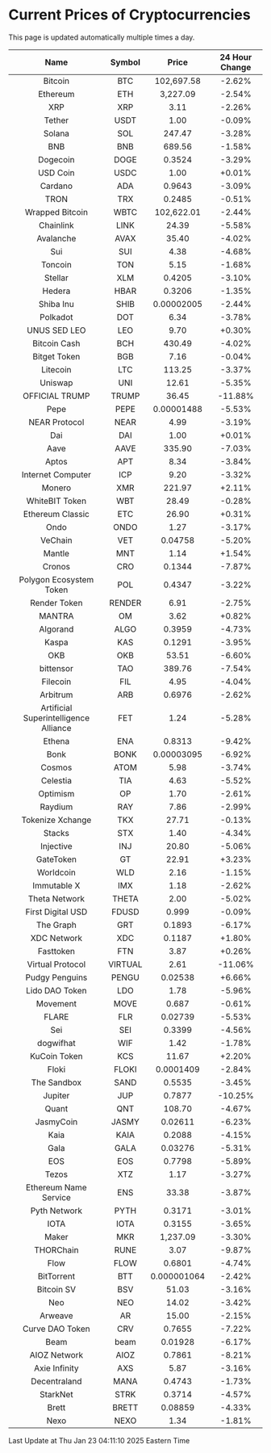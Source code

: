 # Current Prices of Cryptocurrencies
This page is updated automatically multiple times a day.

| Name | Symbol | Price | 24 Hour Change |
| :---: |:---:| :---: | :---: |
| Bitcoin | BTC | 102,697.58 | -2.62% |
| Ethereum | ETH | 3,227.09 | -2.54% |
| XRP | XRP | 3.11 | -2.26% |
| Tether | USDT | 1.00 | -0.09% |
| Solana | SOL | 247.47 | -3.28% |
| BNB | BNB | 689.56 | -1.58% |
| Dogecoin | DOGE | 0.3524 | -3.29% |
| USD Coin | USDC | 1.00 | +0.01% |
| Cardano | ADA | 0.9643 | -3.09% |
| TRON | TRX | 0.2485 | -0.51% |
| Wrapped Bitcoin | WBTC | 102,622.01 | -2.44% |
| Chainlink | LINK | 24.39 | -5.58% |
| Avalanche | AVAX | 35.40 | -4.02% |
| Sui | SUI | 4.38 | -4.68% |
| Toncoin | TON | 5.15 | -1.68% |
| Stellar | XLM | 0.4205 | -3.10% |
| Hedera | HBAR | 0.3206 | -1.35% |
| Shiba Inu | SHIB | 0.00002005 | -2.44% |
| Polkadot | DOT | 6.34 | -3.78% |
| UNUS SED LEO | LEO | 9.70 | +0.30% |
| Bitcoin Cash | BCH | 430.49 | -4.02% |
| Bitget Token | BGB | 7.16 | -0.04% |
| Litecoin | LTC | 113.25 | -3.37% |
| Uniswap | UNI | 12.61 | -5.35% |
| OFFICIAL TRUMP | TRUMP | 36.45 | -11.88% |
| Pepe | PEPE | 0.00001488 | -5.53% |
| NEAR Protocol | NEAR | 4.99 | -3.19% |
| Dai | DAI | 1.00 | +0.01% |
| Aave | AAVE | 335.90 | -7.03% |
| Aptos | APT | 8.34 | -3.84% |
| Internet Computer | ICP | 9.20 | -3.32% |
| Monero | XMR | 221.97 | +2.11% |
| WhiteBIT Token | WBT | 28.49 | -0.28% |
| Ethereum Classic | ETC | 26.90 | +0.31% |
| Ondo | ONDO | 1.27 | -3.17% |
| VeChain | VET | 0.04758 | -5.20% |
| Mantle | MNT | 1.14 | +1.54% |
| Cronos | CRO | 0.1344 | -7.87% |
| Polygon Ecosystem Token | POL | 0.4347 | -3.22% |
| Render Token | RENDER | 6.91 | -2.75% |
| MANTRA | OM | 3.62 | +0.82% |
| Algorand | ALGO | 0.3959 | -4.73% |
| Kaspa | KAS | 0.1291 | -3.95% |
| OKB | OKB | 53.51 | -6.60% |
| bittensor | TAO | 389.76 | -7.54% |
| Filecoin | FIL | 4.95 | -4.04% |
| Arbitrum | ARB | 0.6976 | -2.62% |
| Artificial Superintelligence Alliance | FET | 1.24 | -5.28% |
| Ethena | ENA | 0.8313 | -9.42% |
| Bonk | BONK | 0.00003095 | -6.92% |
| Cosmos | ATOM | 5.98 | -3.74% |
| Celestia | TIA | 4.63 | -5.52% |
| Optimism | OP | 1.70 | -2.61% |
| Raydium | RAY | 7.86 | -2.99% |
| Tokenize Xchange | TKX | 27.71 | -0.13% |
| Stacks | STX | 1.40 | -4.34% |
| Injective | INJ | 20.80 | -5.06% |
| GateToken | GT | 22.91 | +3.23% |
| Worldcoin | WLD | 2.16 | -1.15% |
| Immutable X | IMX | 1.18 | -2.62% |
| Theta Network | THETA | 2.00 | -5.02% |
| First Digital USD | FDUSD | 0.999 | -0.09% |
| The Graph | GRT | 0.1893 | -6.17% |
| XDC Network | XDC | 0.1187 | +1.80% |
| Fasttoken | FTN | 3.87 | +0.26% |
| Virtual Protocol | VIRTUAL | 2.61 | -11.06% |
| Pudgy Penguins | PENGU | 0.02538 | +6.66% |
| Lido DAO Token | LDO | 1.78 | -5.96% |
| Movement | MOVE | 0.687 | -0.61% |
| FLARE | FLR | 0.02739 | -5.53% |
| Sei | SEI | 0.3399 | -4.56% |
| dogwifhat | WIF | 1.42 | -1.78% |
| KuCoin Token | KCS | 11.67 | +2.20% |
| Floki | FLOKI | 0.0001409 | -2.84% |
| The Sandbox | SAND | 0.5535 | -3.45% |
| Jupiter | JUP | 0.7877 | -10.25% |
| Quant | QNT | 108.70 | -4.67% |
| JasmyCoin | JASMY | 0.02611 | -6.23% |
| Kaia | KAIA | 0.2088 | -4.15% |
| Gala | GALA | 0.03276 | -5.31% |
| EOS | EOS | 0.7798 | -5.89% |
| Tezos | XTZ | 1.17 | -3.27% |
| Ethereum Name Service | ENS | 33.38 | -3.87% |
| Pyth Network | PYTH | 0.3171 | -3.01% |
| IOTA | IOTA | 0.3155 | -3.65% |
| Maker | MKR | 1,237.09 | -3.30% |
| THORChain | RUNE | 3.07 | -9.87% |
| Flow | FLOW | 0.6801 | -4.74% |
| BitTorrent | BTT | 0.000001064 | -2.42% |
| Bitcoin SV | BSV | 51.03 | -3.16% |
| Neo | NEO | 14.02 | -3.42% |
| Arweave | AR | 15.00 | -2.15% |
| Curve DAO Token | CRV | 0.7655 | -7.22% |
| Beam | beam | 0.01928 | -6.17% |
| AIOZ Network | AIOZ | 0.7861 | -8.21% |
| Axie Infinity | AXS | 5.87 | -3.16% |
| Decentraland | MANA | 0.4743 | -1.73% |
| StarkNet | STRK | 0.3714 | -4.57% |
| Brett | BRETT | 0.08859 | -4.33% |
| Nexo | NEXO | 1.34 | -1.81% |

Last Update at Thu Jan 23 04:11:10 2025 Eastern Time